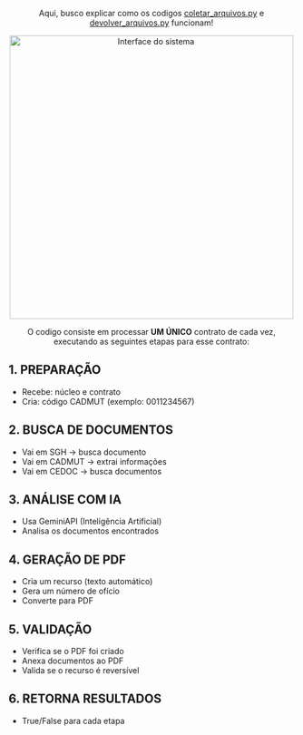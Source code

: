 <p align= "center">
  Aqui, busco explicar como os codigos <a href="TheCode/coletar_arquivos.py">coletar_arquivos.py</a> e <a href="TheCode/devolver_arquivos.py">devolver_arquivos.py</a> funcionam! <br>
</p>

<p align= "center">
  <img src="../assets/imagens/img1.png" width="500" alt="Interface do sistema"> </br>
</p>

<p align= "center">
  O codigo consiste em processar <b>UM ÚNICO</b> contrato de cada vez, executando as seguintes etapas para esse contrato:<br>
</p>

## 1. PREPARAÇÃO
- Recebe: núcleo e contrato
- Cria: código CADMUT (exemplo: 0011234567)

## 2. BUSCA DE DOCUMENTOS
- Vai em SGH → busca documento
- Vai em CADMUT → extrai informações
- Vai em CEDOC → busca documentos

## 3. ANÁLISE COM IA
- Usa GeminiAPI (Inteligência Artificial)
- Analisa os documentos encontrados

## 4. GERAÇÃO DE PDF
- Cria um recurso (texto automático)
- Gera um número de ofício
- Converte para PDF

## 5. VALIDAÇÃO
- Verifica se o PDF foi criado
- Anexa documentos ao PDF
- Valida se o recurso é reversível

## 6. RETORNA RESULTADOS
- True/False para cada etapa
